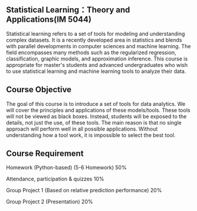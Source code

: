 Statistical Learning：Theory and Applications(IM 5044)
---------------------------------
Statistical learning refers to a set of tools for modeling and understanding complex datasets. It is a recently developed area in statistics and blends with parallel developments in computer sciences and machine learning. The field encompasses many methods such as the regularized regression, classification, graphic models, and approximation inference. This course is appropriate for master's students and advanced undergraduates who wish to use statistical learning and machine learning tools to analyze their data. 

Course Objective
---------------------------------------------
The goal of this course is to introduce a set of tools for data analytics. We will cover the principles and applications of these models/tools. These tools will not be viewed as black boxes. Instead, students will be exposed to the details, not just the use, of these tools. The main reason is that no single approach will perform well in all possible applications. Without understanding how a tool work, it is impossible to select the best tool. 

Course Requirement
---------------------------------------------
Homework (Python-based) (5-6 Homework) 50%

Attendance, participation & quizzes 10%

Group Project 1 (Based on relative prediction performance) 20%

Group Project 2 (Presentation) 20%



